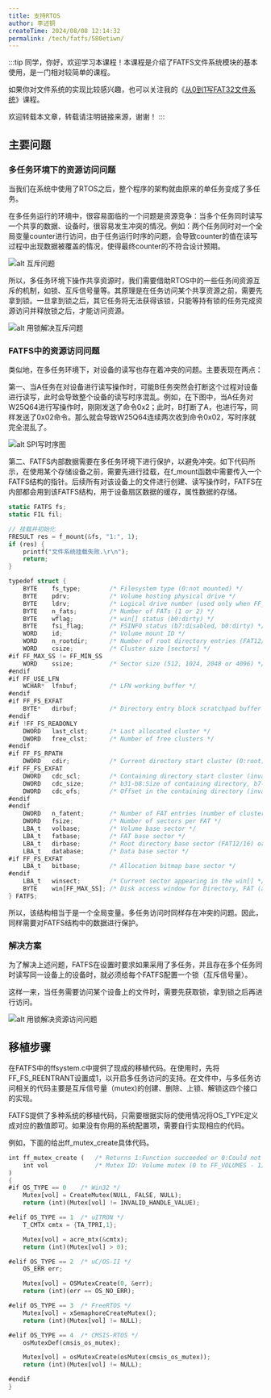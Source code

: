 ```yaml
---
title: 支持RTOS
author: 李述铜
createTime: 2024/08/08 12:14:32
permalink: /tech/fatfs/580etiwn/
---
```

:::tip
同学，你好，欢迎学习本课程！本课程是介绍了FATFS文件系统模块的基本使用，是一门相对较简单的课程。

如果你对文件系统的实现比较感兴趣，也可以关注我的《[从0到1写FAT32文件系统](https://wuptg.xetlk.com/s/VeHie)》课程。

欢迎转载本文章，转载请注明链接来源，谢谢！
:::

## 主要问题
### 多任务环境下的资源访问问题
当我们在系统中使用了RTOS之后，整个程序的架构就由原来的单任务变成了多任务。

在多任务运行的环境中，很容易面临的一个问题是资源竞争：当多个任务同时读写一个共享的数据、设备时，很容易发生冲突的情况。例如：两个任务同时对一个全局变量counter进行访问，由于任务运行时序的问题，会导致counter的值在读写过程中出现数据被覆盖的情况，使得最终counter的不符合设计预期。

![alt 互斥问题](../../../../../.vuepress/public/image/docs/notes/tech/fatfs/port/c2/gdb32_rtos/image.png)

所以，多任务环境下操作共享资源时，我们需要借助RTOS中的一些任务间资源互斥的机制，如锁、互斥信号量等。其原理是在任务访问某个共享资源之前，需要先拿到锁。一旦拿到锁之后，其它任务将无法获得该锁，只能等持有锁的任务完成资源访问并释放锁之后，才能访问资源。

![alt 用锁解决互斥问题](../../../../../.vuepress/public/image/docs/notes/tech/fatfs/port/c2/gdb32_rtos/image-1.png)

### FATFS中的资源访问问题
类似地，在多任务环境下，对设备的读写也存在着冲突的问题。主要表现在两点：

第一、当A任务在对设备进行读写操作时，可能B任务突然会打断这个过程对设备进行读写，此时会导致整个设备的读写时序混乱。例如，在下图中，当A任务对W25Q64进行写操作时，刚刚发送了命令0x2；此时，B打断了A，也进行写，同样发送了0x02命令。那么就会导致W25Q64连续两次收到命令0x02，写时序就完全混乱了。

![alt SPI写时序图](../../../../../.vuepress/public/image/docs/notes/tech/fatfs/port/c2/gdb32_rtos/image-2.png)

第二、FATFS内部数据需要在多任务环境下进行保护，以避免冲突。如下代码所示，在使用某个存储设备之前，需要先进行挂载，在f_mount函数中需要传入一个FATFS结构的指针。后续所有对该设备上的文件进行创建、读写操作时，FATFS在内部都会用到该FATFS结构，用于设备扇区数据的缓存，属性数据的存储。
```rust
static FATFS fs;
static FIL fil;

// 挂载并初始化
FRESULT res = f_mount(&fs, "1:", 1);
if (res) {
    printf("文件系统挂载失败.\r\n");
    return;
}

typedef struct {
	BYTE	fs_type;		/* Filesystem type (0:not mounted) */
	BYTE	pdrv;			/* Volume hosting physical drive */
	BYTE	ldrv;			/* Logical drive number (used only when FF_FS_REENTRANT) */
	BYTE	n_fats;			/* Number of FATs (1 or 2) */
	BYTE	wflag;			/* win[] status (b0:dirty) */
	BYTE	fsi_flag;		/* FSINFO status (b7:disabled, b0:dirty) */
	WORD	id;				/* Volume mount ID */
	WORD	n_rootdir;		/* Number of root directory entries (FAT12/16) */
	WORD	csize;			/* Cluster size [sectors] */
#if FF_MAX_SS != FF_MIN_SS
	WORD	ssize;			/* Sector size (512, 1024, 2048 or 4096) */
#endif
#if FF_USE_LFN
	WCHAR*	lfnbuf;			/* LFN working buffer */
#endif
#if FF_FS_EXFAT
	BYTE*	dirbuf;			/* Directory entry block scratchpad buffer for exFAT */
#endif
#if !FF_FS_READONLY
	DWORD	last_clst;		/* Last allocated cluster */
	DWORD	free_clst;		/* Number of free clusters */
#endif
#if FF_FS_RPATH
	DWORD	cdir;			/* Current directory start cluster (0:root) */
#if FF_FS_EXFAT
	DWORD	cdc_scl;		/* Containing directory start cluster (invalid when cdir is 0) */
	DWORD	cdc_size;		/* b31-b8:Size of containing directory, b7-b0: Chain status */
	DWORD	cdc_ofs;		/* Offset in the containing directory (invalid when cdir is 0) */
#endif
#endif
	DWORD	n_fatent;		/* Number of FAT entries (number of clusters + 2) */
	DWORD	fsize;			/* Number of sectors per FAT */
	LBA_t	volbase;		/* Volume base sector */
	LBA_t	fatbase;		/* FAT base sector */
	LBA_t	dirbase;		/* Root directory base sector (FAT12/16) or cluster (FAT32/exFAT) */
	LBA_t	database;		/* Data base sector */
#if FF_FS_EXFAT
	LBA_t	bitbase;		/* Allocation bitmap base sector */
#endif
	LBA_t	winsect;		/* Current sector appearing in the win[] */
	BYTE	win[FF_MAX_SS];	/* Disk access window for Directory, FAT (and file data at tiny cfg) */
} FATFS;
```
所以，该结构相当于是一个全局变量。多任务访问时同样存在冲突的问题。因此，同样需要对FATFS结构中的数据进行保护。

### 解决方案
为了解决上述问题，FATFS在设置时要求如果采用了多任务，并且存在多个任务同时读写同一设备上的设备时，就必须给每个FATFS配置一个锁（互斥信号量）。

这样一来，当任务需要访问某个设备上的文件时，需要先获取锁，拿到锁之后再进行访问。

![alt 用锁解决资源访问问题](../../../../../.vuepress/public/image/docs/notes/tech/fatfs/port/c2/gdb32_rtos/image-3.png)

## 移植步骤
在FATFS中的ffsystem.c中提供了现成的移植代码。在使用时，先将FF_FS_REENTRANT设置成1，以开启多任务访问的支持。在文件中，与多任务访问相关的代码主要是互斥信号量（mutex)的创建、删除、上锁、解锁这四个接口的实现。

FATFS提供了多种系统的移植代码，只需要根据实际的使用情况将OS_TYPE定义成对应的数值即可。如果没有你用的系统配置项，需要自行实现相应的代码。

例如，下面的给出ff_mutex_create具体代码。
```rust
int ff_mutex_create (	/* Returns 1:Function succeeded or 0:Could not create the mutex */
	int vol				/* Mutex ID: Volume mutex (0 to FF_VOLUMES - 1) or system mutex (FF_VOLUMES) */
)
{
#if OS_TYPE == 0	/* Win32 */
	Mutex[vol] = CreateMutex(NULL, FALSE, NULL);
	return (int)(Mutex[vol] != INVALID_HANDLE_VALUE);

#elif OS_TYPE == 1	/* uITRON */
	T_CMTX cmtx = {TA_TPRI,1};

	Mutex[vol] = acre_mtx(&cmtx);
	return (int)(Mutex[vol] > 0);

#elif OS_TYPE == 2	/* uC/OS-II */
	OS_ERR err;

	Mutex[vol] = OSMutexCreate(0, &err);
	return (int)(err == OS_NO_ERR);

#elif OS_TYPE == 3	/* FreeRTOS */
	Mutex[vol] = xSemaphoreCreateMutex();
	return (int)(Mutex[vol] != NULL);

#elif OS_TYPE == 4	/* CMSIS-RTOS */
	osMutexDef(cmsis_os_mutex);

	Mutex[vol] = osMutexCreate(osMutex(cmsis_os_mutex));
	return (int)(Mutex[vol] != NULL);

#endif
}
```









